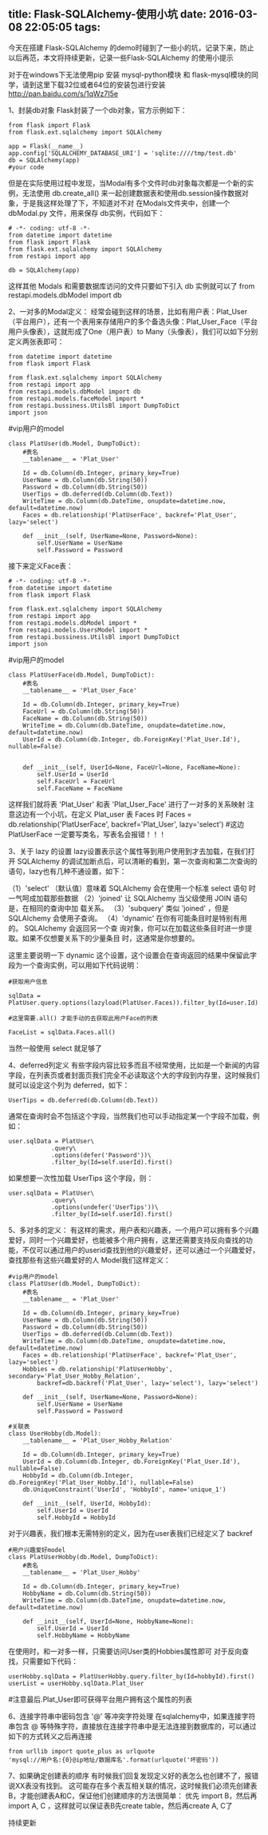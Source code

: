 title: Flask-SQLAlchemy-使用小坑
date: 2016-03-08 22:05:05
tags:
---
今天在搭建 Flask-SQLAlchemy 的demo时碰到了一些小的坑，记录下来，防止以后再范，本文将持续更新，记录一些Flask-SQLAlchemy 的使用小提示

对于在windows下无法使用pip 安装 mysql-python模块 和 flask-mysql模块的同学，请到这里下载32位或者64位的安装包进行安装 http://pan.baidu.com/s/1qWz7I5e




1、封装db对象
Flask封装了一个db对象，官方示例如下：
```
from flask import Flask
from flask.ext.sqlalchemy import SQLAlchemy

app = Flask(__name__)
app.config['SQLALCHEMY_DATABASE_URI'] = 'sqlite:////tmp/test.db'
db = SQLAlchemy(app)
#your code
```
但是在实际使用过程中发现，当Modal有多个文件时db对象每次都是一个新的实例，无法使用 db.create_all() 来一起创建数据表和使用db.session操作数据对象，于是我这样处理了下，不知道对不对
在Modals文件夹中，创建一个 dbModal.py 文件，用来保存 db实例，代码如下：
```
# -*- coding: utf-8 -*-
from datetime import datetime
from flask import Flask
from flask.ext.sqlalchemy import SQLAlchemy
from restapi import app

db = SQLAlchemy(app)
```
这样其他 Modals 和需要数据库访问的文件只要如下引入 db 实例就可以了
from restapi.models.dbModel import db



2、一对多的Modal定义：
经常会碰到这样的场景，比如有用户表：Plat_User（平台用户），还有一个表用来存储用户的多个备选头像：Plat_User_Face（平台用户头像表），这就形成了One（用户表）to Many（头像表），我们可以如下分别定义两张表即可：
```
from datetime import datetime
from flask import Flask

from flask.ext.sqlalchemy import SQLAlchemy
from restapi import app
from restapi.models.dbModel import db
from restapi.models.faceModel import *
from restapi.bussiness.UtilsBl import DumpToDict
import json
```
#vip用户的model
```
class PlatUser(db.Model, DumpToDict):
    #表名
    __tablename__ = 'Plat_User'
    
    Id = db.Column(db.Integer, primary_key=True)
    UserName = db.Column(db.String(50))
    Password = db.Column(db.String(50))
    UserTips = db.deferred(db.Column(db.Text))
    WriteTime = db.Column(db.DateTime, onupdate=datetime.now, default=datetime.now)
    Faces = db.relationship('PlatUserFace', backref='Plat_User', lazy='select')

    def __init__(self, UserName=None, Password=None):
        self.UserName = UserName
        self.Password = Password
```
接下来定义Face表：
```
# -*- coding: utf-8 -*-
from datetime import datetime
from flask import Flask

from flask.ext.sqlalchemy import SQLAlchemy
from restapi import app
from restapi.models.dbModel import *
from restapi.models.UsersModel import *
from restapi.bussiness.UtilsBl import DumpToDict
import json
```
#vip用户的model
```
class PlatUserFace(db.Model, DumpToDict):
    #表名
    __tablename__ = 'Plat_User_Face'
    
    Id = db.Column(db.Integer, primary_key=True)
    FaceUrl = db.Column(db.String(50))
    FaceName = db.Column(db.String(50))
    WriteTime = db.Column(db.DateTime, onupdate=datetime.now, default=datetime.now)
    UserId = db.Column(db.Integer, db.ForeignKey('Plat_User.Id'), nullable=False)


    def __init__(self, UserId=None, FaceUrl=None, FaceName=None):
        self.UserId = UserId
        self.FaceUrl = FaceUrl
        self.FaceName = FaceName
```
这样我们就将表 'Plat_User' 和表 'Plat_User_Face' 进行了一对多的关系映射
注意这边有一个小坑，在定义 Plat_user 表 Faces 时
Faces = db.relationship('PlatUserFace', backref='Plat_User', lazy='select')
#这边 PlatUserFace 一定要写类名，写表名会报错！！！

3、关于 lazy 的设置
lazy设置表示这个属性等到用户使用到才去加载，在我们打开 SQLAlchemy 的调试加断点后，可以清晰的看到，第一次查询和第二次查询的语句，lazy也有几种不通设置，如下：

（1）'select' （默认值）意味着 SQLAlchemy 会在使用一个标准 select 语句 时一气呵成加载那些数据
（2）'joined' 让 SQLAlchemy 当父级使用 JOIN 语句是，在相同的查询中加 载关系。
（3）'subquery' 类似 'joined' ，但是 SQLAlchemy 会使用子查询。
（4）'dynamic' 在你有可能条目时是特别有用的。 SQLAlchemy 会返回另一个查 询对象，你可以在加载这些条目时进一步提取。如果不仅想要关系下的少量条目 时，这通常是你想要的。

这里主要说明一下 dynamic 这个设置，这个设置会在查询返回的结果中保留此字段为一个查询实例，可以用如下代码说明：
```
#获取用户信息

sqlData = PlatUser.query.options(lazyload(PlatUser.Faces)).filter_by(Id=user.Id).all()

#这里需要.all() 才能手动的去获取此用户Face的列表

FaceList = sqlData.Faces.all()
```
当然一般使用 select 就足够了

4、deferred列定义
有些字段内容比较多而且不经常使用，比如是一个新闻的内容字段，在列表页或者封面页我们完全不必读取这个大的字段到内存里，这时候我们就可以设定这个列为 deferred，如下：
```
UserTips = db.deferred(db.Column(db.Text))
```
通常在查询时会不包括这个字段，当然我们也可以手动指定某一个字段不加载，例如：
```
user.sqlData = PlatUser\
            .query\
            .options(defer('Password'))\
            .filter_by(Id=self.userId).first()
```
如果想要一次性加载 UserTips 这个字段，则：
```
user.sqlData = PlatUser\
            .query\
            .options(undefer('UserTips'))\
            .filter_by(Id=self.userId).first()
```
5、多对多的定义：
有这样的需求，用户表和兴趣表，一个用户可以拥有多个兴趣爱好，同时一个兴趣爱好，也能被多个用户拥有，这里还需要支持反向查找的功能，不仅可以通过用户的userid查找到他的兴趣爱好，还可以通过一个兴趣爱好，查找那些有这些兴趣爱好的人
Model我们这样定义：
```
#vip用户的model
class PlatUser(db.Model, DumpToDict):
    #表名
    __tablename__ = 'Plat_User'
    
    Id = db.Column(db.Integer, primary_key=True)
    UserName = db.Column(db.String(50))
    Password = db.Column(db.String(50))
    UserTips = db.deferred(db.Column(db.Text))
    WriteTime = db.Column(db.DateTime, onupdate=datetime.now, default=datetime.now)
    Faces = db.relationship('PlatUserFace', backref='Plat_User', lazy='select')
    Hobbies = db.relationship('PlatUserHobby', secondary='Plat_User_Hobby_Relation',
        backref=db.backref('Plat_User', lazy='select'), lazy='select')

    def __init__(self, UserName=None, Password=None):
        self.UserName = UserName
        self.Password = Password

#关联表
class UserHobby(db.Model):
    __tablename__ = 'Plat_User_Hobby_Relation'

    Id = db.Column(db.Integer, primary_key=True)
    UserId = db.Column(db.Integer, db.ForeignKey('Plat_User.Id'), nullable=False)
    HobbyId = db.Column(db.Integer, db.ForeignKey('Plat_User_Hobby.Id'), nullable=False)
    db.UniqueConstraint('UserId', 'HobbyId', name='unique_1')

    def __init__(self, UserId, HobbyId):
        self.UserId = UserId
        self.HobbyId = HobbyId
```
对于兴趣表，我们根本无需特别的定义，因为在user表我们已经定义了 backref
```
#用户兴趣爱好model
class PlatUserHobby(db.Model, DumpToDict):
    #表名
    __tablename__ = 'Plat_User_Hobby'
    
    Id = db.Column(db.Integer, primary_key=True)
    HobbyName = db.Column(db.String(50))
    WriteTime = db.Column(db.DateTime, onupdate=datetime.now, default=datetime.now)

    def __init__(self, UserId=None, HobbyName=None):
        self.UserId = UserId
        self.HobbyName = HobbyName
```
在使用时，和一对多一样，只需要访问User类的Hobbies属性即可
对于反向查找，只需要如下代码：
```
userHobby.sqlData = PlatUserHobby.query.filter_by(Id=hobbyId).first()
userList = userHobby.sqlData.Plat_User
```
#注意最后.Plat_User即可获得平台用户拥有这个属性的列表

6、连接字符串中密码包含 '@' 等冲突字符处理
在sqlalchemy中，如果连接字符串包含 @ 等特殊字符，直接放在连接字符串中是无法连接到数据库的，可以通过如下的方式转义之后再连接
```
from urllib import quote_plus as urlquote
'mysql://用户名:{0}@ip地址/数据库名'.format(urlquote('坏密码'))
```
7、如果确定创建表的顺序
有时候我们回复发现定义好的表怎么也创建不了，报错说XX表没有找到。
这可能存在多个表互相关联的情况，这时候我们必须先创建表B，才能创建表A和C，保证他们创建顺序的方法很简单：
优先 import B，然后再import A, C ，这样就可以保证表B先create table，然后再create A, C了

持续更新